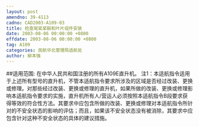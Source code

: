 ```yaml
---
layout: post
amendno: 39-4113
cadno: CAD2003-A109-03
title: 检查尾桨桨毂和叶片组件安装
date: 2003-08-06 00:00:00 +0800
effdate: 2003-08-06 00:00:00 +0800
tag: A109
categories: 民航华北管理局适航处
author: 柳本强
---
```


##适用范围:
在中华人民共和国注册的所有A109E直升机。
注1：本适航指令适用于上述所有型号的直升机，不管本适航指令要求所涉及的区域是否经过改装、更换或修理。对那些经过改装、更换或修理的直升机，如果所做的改装、更换或修理影响本适航指令要求的实施，直升机所有人/营运人必须按照本适航指令B段要求获得等效的符合性方法。其要求中应包含所做的改装、更换或修理对本适航指令所针对的不安全状态的影响的评估；而且，如果该不安全状态没有被消除，其要求中应包含针对这种不安全状态的具体的建议措施。

